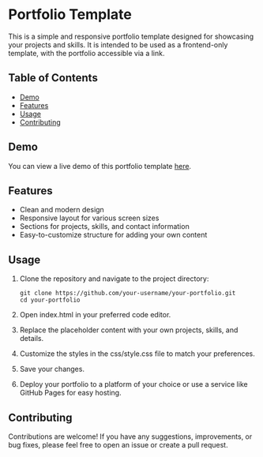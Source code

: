 # Portfolio Template

This is a simple and responsive portfolio template designed for showcasing your projects and skills. It is intended to be used as a frontend-only template, with the portfolio accessible via a link.

## Table of Contents

- [Demo](#demo)
- [Features](#features)
- [Usage](#usage)
- [Contributing](#contributing)
<!-- - [Customization](#customization) -->
<!-- - [License](#license) -->

## Demo

You can view a live demo of this portfolio template [here](#insert-your-live-demo-link-here).

## Features

- Clean and modern design
- Responsive layout for various screen sizes
- Sections for projects, skills, and contact information
- Easy-to-customize structure for adding your own content

## Usage

1. Clone the repository and navigate to the project directory:

   ```
   git clone https://github.com/your-username/your-portfolio.git
   cd your-portfolio
   ```

2. Open index.html in your preferred code editor.

3. Replace the placeholder content with your own projects, skills, and details.

4. Customize the styles in the css/style.css file to match your preferences.

5. Save your changes.

6. Deploy your portfolio to a platform of your choice or use a service like GitHub Pages for easy hosting.

## Contributing

Contributions are welcome! If you have any suggestions, improvements, or bug fixes, please feel free to open an issue or create a pull request.

<!--
## License
This project is licensed under the [MIT License](LICENSE). See the [LICENSE](LICENSE) file for details.
-->
